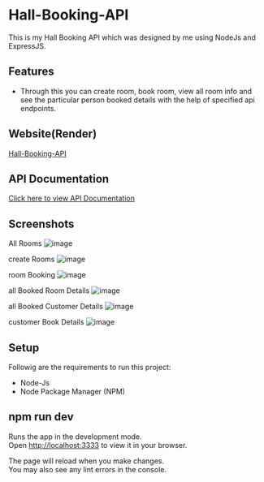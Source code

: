 
# Hall-Booking-API

This is my Hall Booking API which was designed by me using NodeJs and ExpressJS.

## Features

- Through this you can create room, book room, view all room info and see the particular person booked details with the help of specified api endpoints.

## Website(Render)

[Hall-Booking-API](https://hall-booking-ppv9.onrender.com/)


## API Documentation

[Click here to view API Documentation](https://documenter.getpostman.com/view/41531026/2sAYQfE9ze)

## Screenshots

All Rooms
![image](https://github.com/Prakash-V-S/hall-booking/assets/141955456/ea1744dc-d9ac-4fe4-ae76-40983521c3aa)

create Rooms
![image](https://github.com/Prakash-V-S/hall-booking/assets/141955456/7b6bcd75-e587-48aa-ac0a-06e2527332de)

room Booking
![image](https://github.com/Prakash-V-S/hall-booking/assets/141955456/b61b537a-8f6b-4759-bc75-1024f5fd945f)

all Booked Room Details
![image](https://github.com/Prakash-V-S/hall-booking/assets/141955456/00aa7763-04be-4f36-861a-8f2dfef2ef22)

all Booked Customer Details
![image](https://github.com/Prakash-V-S/hall-booking/assets/141955456/9f720c6d-3526-422e-a9fc-d7a9fa6f94c3)

customer Book Details
![image](https://github.com/Prakash-V-S/hall-booking/assets/141955456/1f76c759-463b-4522-96f3-f5e319846ca7)

## Setup

Followig are the requirements to run this project:
- Node-Js
- Node Package Manager (NPM)

## npm run dev

Runs the app in the development mode.\
Open [http://localhost:3333](http://localhost:3333) to view it in your browser.

The page will reload when you make changes.\
You may also see any lint errors in the console.

